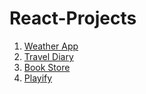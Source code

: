 # React-Projects

1. [Weather App](https://weather-app-intruder.netlify.app/)
2. [Travel Diary](https://travel-diary-intruder.netlify.app/)
3. [Book Store](https://thebookmark.netlify.app/)
4. [Playify](https://playifyi.netlify.app/)
